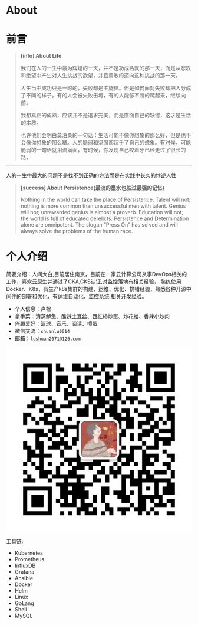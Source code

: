 # About

# 前言
> **[info] About Life**
>
>我们在人的一生中最为辉煌的一天，并不是功成名就的那一天，而是从悲叹和绝望中产生对人生挑战的欲望，并且勇敢的迈向这种挑战的那一天。
>
>人生当中成功只是一时的，失败却是主旋律。但是如何面对失败却把人分成了不同的样子。有的人会被失败击垮，有的人能够不断的爬起来，继续向前。
>
> 我想真正的成熟，应该并不是追求完美，而是直面自己的缺憾，这才是生活的本质。
>
> 也许他们会明白莫泊桑的一句话：生活可能不像你想象的那么好，但是也不会像你想象的那么糟。人的脆弱和坚强都超乎了自己的想象。有时候，可能脆弱的一句话就泪流满面，有时候，你发现自己咬着牙已经走过了很长的路，

---
人的一生中最大的问题不是找不到正确的方法而是在实践中长久的悖逆人性
> **[success] About Persistence(最淡的墨水也胜过最强的记忆)**
>
> Nothing in the world can take the place of Persistence. Talent will not; nothing is more common than unsuccessful men with talent. Genius will not; 
> unrewarded genius is almost a proverb. Education will not; the world is full of educated derelicts. Persistence and Determination alone are omnipotent. The slogan “Press On” has solved and will always solve the problems of the human race.


# 个人介绍
简要介绍：人间大白,目前居住南京，目前在一家云计算公司从事DevOps相关的工作，喜欢云原生并通过了CKA,CKS认证,对监控落地有相关经验，
熟练使用Docker、K8s，有生产k8s集群的构建、运维、优化、排错经验，熟悉各种开源中间件的部署和优化，有运维自动化、监控系统
相关开发经验。

- 个人信息：卢栓
- 拿手菜：清蒸鲈鱼、酸辣土豆丝、西红柿炒蛋、炒花蛤、香辣小炒肉
- 兴趣爱好：篮球、音乐、阅读、掼蛋
- 微信交流：`shuanlu0614`
- 邮箱：`lushuan2071@126.com`

![ewm](/images/ewm.jpg)


工具链:
- Kubernetes
- Prometheus
- InfluxDB
- Grafana
- Ansible
- Docker
- Helm
- Linux
- GoLang
- Shell
- MySQL





